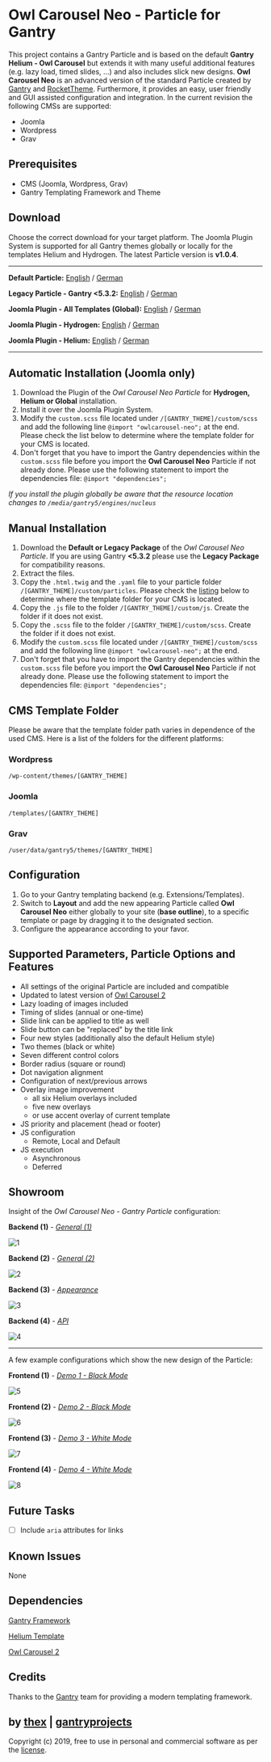 # Owl Carousel Neo - Particle for Gantry
This project contains a Gantry Particle and is based on the default **Gantry Helium - Owl Carousel** but extends it with many useful additional features (e.g. lazy load, timed slides, ...) and also includes slick new designs. **Owl Carousel Neo** is an advanced version of the standard Particle created by [Gantry](http://gantry.org/) and [RocketTheme](https://rockettheme.com/). Furthermore, it provides an easy, user friendly and GUI assisted configuration and integration. In the current revision the following CMSs are supported:
* Joomla
* Wordpress
* Grav

## Prerequisites
* CMS (Joomla, Wordpress, Grav)
* Gantry Templating Framework and Theme

## Download
Choose the correct download for your target platform. The Joomla Plugin System is supported for all Gantry themes globally or locally for the templates Helium and Hydrogen. The latest Particle version is **v1.0.4**.
___
**Default Particle:**
[English](https://github.com/thexmanxyz/Owl-Carousel-Neo-Gantry/releases/download/v1.0.4/ocn.particle.only.EN.v1.0.4.zip) / [German](https://github.com/thexmanxyz/Owl-Carousel-Neo-Gantry/releases/download/v1.0.4/ocn.particle.only.DE.v1.0.4.zip)

**Legacy Particle - Gantry <5.3.2:**
[English](https://github.com/thexmanxyz/Owl-Carousel-Neo-Gantry/releases/download/v1.0.4/ocn.particle.only.legacy.EN.v1.0.4.zip) / [German](https://github.com/thexmanxyz/Owl-Carousel-Neo-Gantry/releases/download/v1.0.4/ocn.particle.only.legacy.DE.v1.0.4.zip)

**Joomla Plugin - All Templates (Global):**
[English](https://github.com/thexmanxyz/Owl-Carousel-Neo-Gantry/releases/download/v1.0.4/ocn.j3.global.EN.v1.0.4.zip) / [German](https://github.com/thexmanxyz/Owl-Carousel-Neo-Gantry/releases/download/v1.0.4/ocn.j3.global.DE.v1.0.4.zip)

**Joomla Plugin - Hydrogen:**
[English](https://github.com/thexmanxyz/Owl-Carousel-Neo-Gantry/releases/download/v1.0.4/ocn.j3.hydrogen.EN.v1.0.4.zip) / [German](https://github.com/thexmanxyz/Owl-Carousel-Neo-Gantry/releases/download/v1.0.4/ocn.j3.hydrogen.DE.v1.0.4.zip)

**Joomla Plugin - Helium:**
[English](https://github.com/thexmanxyz/Owl-Carousel-Neo-Gantry/releases/download/v1.0.4/ocn.j3.helium.EN.v1.0.4.zip) / [German](https://github.com/thexmanxyz/Owl-Carousel-Neo-Gantry/releases/download/v1.0.4/ocn.j3.helium.DE.v1.0.4.zip)
___

## Automatic Installation (Joomla only)
1. Download the Plugin of the *Owl Carousel Neo Particle* for **Hydrogen, Helium or Global** installation.
2. Install it over the Joomla Plugin System.
3. Modify the `custom.scss` file located under `/[GANTRY_THEME]/custom/scss` and add the following line `@import "owlcarousel-neo";` at the end. Please check the list below to determine where the template folder for your CMS is located.
4. Don't forget that you have to import the Gantry dependencies within the `custom.scss` file before you import the **Owl Carousel Neo** Particle if not already done. Please use the following statement to import the dependencies file: `@import "dependencies";`

*If you install the plugin globally be aware that the resource location changes to `/media/gantry5/engines/nucleus`*

## Manual Installation
1. Download the **Default or Legacy Package** of the *Owl Carousel Neo Particle*. If you are using Gantry **<5.3.2** please use the **Legacy Package** for compatibility reasons.
2. Extract the files.
3. Copy the `.html.twig` and the `.yaml` file to your particle folder `/[GANTRY_THEME]/custom/particles`. Please check the [listing](https://github.com/thexmanxyz/Owl-Carousel-Neo-Gantry#cms-template-folder) below to determine where the template folder for your CMS is located.
4. Copy the `.js` file to the folder `/[GANTRY_THEME]/custom/js`. Create the folder if it does not exist.
5. Copy the `.scss` file to the folder `/[GANTRY_THEME]/custom/scss`. Create the folder if it does not exist.
6. Modify the `custom.scss` file located under `/[GANTRY_THEME]/custom/scss` and add the following line `@import "owlcarousel-neo";` at the end.
7. Don't forget that you have to import the Gantry dependencies within the `custom.scss` file before you import the **Owl Carousel Neo** Particle if not already done. Please use the following statement to import the dependencies file: `@import "dependencies";`

## CMS Template Folder
Please be aware that the template folder path varies in dependence of the used CMS. Here is a list of the folders for the different platforms:

### Wordpress
`/wp-content/themes/[GANTRY_THEME]`

### Joomla
`/templates/[GANTRY_THEME]`

### Grav
`/user/data/gantry5/themes/[GANTRY_THEME]`
   
## Configuration
1. Go to your Gantry templating backend (e.g. Extensions/Templates).
2. Switch to **Layout** and add the new appearing Particle called **Owl Carousel Neo** either globally to your site (**base outline**), to a specific template or page by dragging it to the designated section.
3. Configure the appearance according to your favor.
 
## Supported Parameters, Particle Options and Features
* All settings of the original Particle are included and compatible
* Updated to latest version of [Owl Carousel 2](https://owlcarousel2.github.io/OwlCarousel2/)
* Lazy loading of images included
* Timing of slides (annual or one-time)
* Slide link can be applied to title as well
* Slide button can be "replaced" by the title link
* Four new styles (additionally also the default Helium style)
* Two themes (black or white)
* Seven different control colors
* Border radius (square or round)
* Dot navigation alignment
* Configuration of next/previous arrows
* Overlay image improvement
  * all six Helium overlays included
  * five new overlays
  * or use accent overlay of current template
* JS priority and placement (head or footer)
* JS configuration
  * Remote, Local and Default
* JS execution
  * Asynchronous
  * Deferred

## Showroom
Insight of the *Owl Carousel Neo - Gantry Particle* configuration:

**Backend (1)** - *[General (1)](/screenshots/backend_general_1.png)*

![1](/screenshots/backend_general_1.png)

**Backend (2)** - *[General (2)](/screenshots/backend_general_2.png)*

![2](/screenshots/backend_general_2.png)

**Backend (3)** - *[Appearance](/screenshots/backend_appearance.png)*

![3](/screenshots/backend_appearance.png)

**Backend (4)** - *[API](/screenshots/backend_api.png)*

![4](/screenshots/backend_api.png)
___

A few example configurations which show the new design of the Particle:

**Frontend (1)** - *[Demo 1 - Black Mode](/screenshots/frontend_demo1.png)*

![5](/screenshots/frontend_demo1.png)

**Frontend (2)** - *[Demo 2 - Black Mode](/screenshots/frontend_demo2.png)*

![6](/screenshots/frontend_demo2.png)


**Frontend (3)** - *[Demo 3 - White Mode](/screenshots/frontend_demo3.png)*

![7](/screenshots/frontend_demo3.png)


**Frontend (4)** - *[Demo 4 - White Mode](/screenshots/frontend_demo4.png)*

![8](/screenshots/frontend_demo4.png)

## Future Tasks
- [ ] Include `aria` attributes for links

## Known Issues
None

## Dependencies
[Gantry Framework](http://gantry.org/)

[Helium Template](https://github.com/gantry/gantry5)

[Owl Carousel 2](https://owlcarousel2.github.io/OwlCarousel2/)

## Credits
Thanks to the [Gantry](https://github.com/gantry) team for providing a modern templating framework.

## by [thex](https://github.com/thexmanxyz) | [gantryprojects](https://gantryprojects.com)
Copyright (c) 2019, free to use in personal and commercial software as per the [license](/LICENSE).
